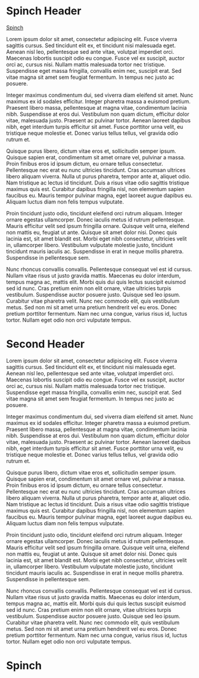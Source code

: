 # Spinch Header

[Spinch](#spinch)

Lorem ipsum dolor sit amet, consectetur adipiscing elit. Fusce viverra sagittis cursus. Sed tincidunt elit ex, et tincidunt nisi malesuada eget. Aenean nisl leo, pellentesque sed ante vitae, volutpat imperdiet orci. Maecenas lobortis suscipit odio eu congue. Fusce vel ex suscipit, auctor orci ac, cursus nisi. Nullam mattis malesuada tortor nec tristique. Suspendisse eget massa fringilla, convallis enim nec, suscipit erat. Sed vitae magna sit amet sem feugiat fermentum. In tempus nec justo ac posuere.

Integer maximus condimentum dui, sed viverra diam eleifend sit amet. Nunc maximus ex id sodales efficitur. Integer pharetra massa a euismod pretium. Praesent libero massa, pellentesque at magna vitae, condimentum lacinia nibh. Suspendisse at eros dui. Vestibulum non quam dictum, efficitur dolor vitae, malesuada justo. Praesent ac pulvinar tortor. Aenean laoreet dapibus nibh, eget interdum turpis efficitur sit amet. Fusce porttitor urna velit, eu tristique neque molestie et. Donec varius tellus tellus, vel gravida odio rutrum et.

Quisque purus libero, dictum vitae eros et, sollicitudin semper ipsum. Quisque sapien erat, condimentum sit amet ornare vel, pulvinar a massa. Proin finibus eros id ipsum dictum, eu ornare tellus consectetur. Pellentesque nec erat eu nunc ultricies tincidunt. Cras accumsan ultrices libero aliquam viverra. Nulla ut purus pharetra, tempor ante at, aliquet odio. Nam tristique ac lectus id tincidunt. Duis a risus vitae odio sagittis tristique maximus quis est. Curabitur dapibus fringilla nisl, non elementum sapien faucibus eu. Mauris tempor pulvinar magna, eget laoreet augue dapibus eu. Aliquam luctus diam non felis tempus vulputate.

Proin tincidunt justo odio, tincidunt eleifend orci rutrum aliquam. Integer ornare egestas ullamcorper. Donec iaculis metus id rutrum pellentesque. Mauris efficitur velit sed ipsum fringilla ornare. Quisque velit urna, eleifend non mattis eu, feugiat ut ante. Quisque sit amet dolor nisi. Donec quis lacinia est, sit amet blandit est. Morbi eget nibh consectetur, ultricies velit in, ullamcorper libero. Vestibulum vulputate molestie justo, tincidunt tincidunt mauris iaculis ac. Suspendisse in erat in neque mollis pharetra. Suspendisse in pellentesque sem.

Nunc rhoncus convallis convallis. Pellentesque consequat vel est id cursus. Nullam vitae risus ut justo gravida mattis. Maecenas eu dolor interdum, tempus magna ac, mattis elit. Morbi quis dui quis lectus suscipit euismod sed id nunc. Cras pretium enim non elit ornare, vitae ultricies turpis vestibulum. Suspendisse auctor posuere justo. Quisque sed leo ipsum. Curabitur vitae pharetra velit. Nunc nec commodo elit, quis vestibulum metus. Sed non mi sit amet urna pretium hendrerit vel eu eros. Donec pretium porttitor fermentum. Nam nec urna congue, varius risus id, luctus tortor. Nullam eget odio non orci vulputate tempus.

# Second Header


Lorem ipsum dolor sit amet, consectetur adipiscing elit. Fusce viverra sagittis cursus. Sed tincidunt elit ex, et tincidunt nisi malesuada eget. Aenean nisl leo, pellentesque sed ante vitae, volutpat imperdiet orci. Maecenas lobortis suscipit odio eu congue. Fusce vel ex suscipit, auctor orci ac, cursus nisi. Nullam mattis malesuada tortor nec tristique. Suspendisse eget massa fringilla, convallis enim nec, suscipit erat. Sed vitae magna sit amet sem feugiat fermentum. In tempus nec justo ac posuere.

Integer maximus condimentum dui, sed viverra diam eleifend sit amet. Nunc maximus ex id sodales efficitur. Integer pharetra massa a euismod pretium. Praesent libero massa, pellentesque at magna vitae, condimentum lacinia nibh. Suspendisse at eros dui. Vestibulum non quam dictum, efficitur dolor vitae, malesuada justo. Praesent ac pulvinar tortor. Aenean laoreet dapibus nibh, eget interdum turpis efficitur sit amet. Fusce porttitor urna velit, eu tristique neque molestie et. Donec varius tellus tellus, vel gravida odio rutrum et.

Quisque purus libero, dictum vitae eros et, sollicitudin semper ipsum. Quisque sapien erat, condimentum sit amet ornare vel, pulvinar a massa. Proin finibus eros id ipsum dictum, eu ornare tellus consectetur. Pellentesque nec erat eu nunc ultricies tincidunt. Cras accumsan ultrices libero aliquam viverra. Nulla ut purus pharetra, tempor ante at, aliquet odio. Nam tristique ac lectus id tincidunt. Duis a risus vitae odio sagittis tristique maximus quis est. Curabitur dapibus fringilla nisl, non elementum sapien faucibus eu. Mauris tempor pulvinar magna, eget laoreet augue dapibus eu. Aliquam luctus diam non felis tempus vulputate.

Proin tincidunt justo odio, tincidunt eleifend orci rutrum aliquam. Integer ornare egestas ullamcorper. Donec iaculis metus id rutrum pellentesque. Mauris efficitur velit sed ipsum fringilla ornare. Quisque velit urna, eleifend non mattis eu, feugiat ut ante. Quisque sit amet dolor nisi. Donec quis lacinia est, sit amet blandit est. Morbi eget nibh consectetur, ultricies velit in, ullamcorper libero. Vestibulum vulputate molestie justo, tincidunt tincidunt mauris iaculis ac. Suspendisse in erat in neque mollis pharetra. Suspendisse in pellentesque sem.

Nunc rhoncus convallis convallis. Pellentesque consequat vel est id cursus. Nullam vitae risus ut justo gravida mattis. Maecenas eu dolor interdum, tempus magna ac, mattis elit. Morbi quis dui quis lectus suscipit euismod sed id nunc. Cras pretium enim non elit ornare, vitae ultricies turpis vestibulum. Suspendisse auctor posuere justo. Quisque sed leo ipsum. Curabitur vitae pharetra velit. Nunc nec commodo elit, quis vestibulum metus. Sed non mi sit amet urna pretium hendrerit vel eu eros. Donec pretium porttitor fermentum. Nam nec urna congue, varius risus id, luctus tortor. Nullam eget odio non orci vulputate tempus.

# Spinch
